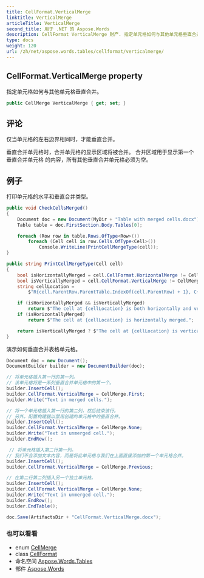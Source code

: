```yaml
---
title: CellFormat.VerticalMerge
linktitle: VerticalMerge
articleTitle: VerticalMerge
second_title: 用于 .NET 的 Aspose.Words
description: CellFormat VerticalMerge 财产. 指定单元格如何与其他单元格垂直合并 在 C#.
type: docs
weight: 120
url: /zh/net/aspose.words.tables/cellformat/verticalmerge/
---
```

## CellFormat.VerticalMerge property

指定单元格如何与其他单元格垂直合并。

```csharp
public CellMerge VerticalMerge { get; set; }
```

## 评论

仅当单元格的左右边界相同时，才能垂直合并。

垂直合并单元格时，合并单元格的显示区域将被合并。 合并区域用于显示第一个垂直合并单元格 的内容，所有其他垂直合并单元格必须为空。

## 例子

打印单元格的水平和垂直合并类型。

```csharp
public void CheckCellsMerged()
{
    Document doc = new Document(MyDir + "Table with merged cells.docx");
    Table table = doc.FirstSection.Body.Tables[0];

    foreach (Row row in table.Rows.OfType<Row>())
        foreach (Cell cell in row.Cells.OfType<Cell>())
            Console.WriteLine(PrintCellMergeType(cell));
}

public string PrintCellMergeType(Cell cell)
{
    bool isHorizontallyMerged = cell.CellFormat.HorizontalMerge != CellMerge.None;
    bool isVerticallyMerged = cell.CellFormat.VerticalMerge != CellMerge.None;
    string cellLocation =
        $"R{cell.ParentRow.ParentTable.IndexOf(cell.ParentRow) + 1}, C{cell.ParentRow.IndexOf(cell) + 1}";

    if (isHorizontallyMerged && isVerticallyMerged)
        return $"The cell at {cellLocation} is both horizontally and vertically merged";
    if (isHorizontallyMerged)
        return $"The cell at {cellLocation} is horizontally merged.";

    return isVerticallyMerged ? $"The cell at {cellLocation} is vertically merged" : $"The cell at {cellLocation} is not merged";
}
```

演示如何垂直合并表格单元格。

```csharp
Document doc = new Document();
DocumentBuilder builder = new DocumentBuilder(doc);

// 将单元格插入第一行的第一列。
// 该单元格将是一系列垂直合并单元格中的第一个。
builder.InsertCell();
builder.CellFormat.VerticalMerge = CellMerge.First;
builder.Write("Text in merged cells.");

// 将一个单元格插入第一行的第二列，然后结束该行。
// 另外，配置构建器以禁用创建的单元格中的垂直合并。
builder.InsertCell();
builder.CellFormat.VerticalMerge = CellMerge.None;
builder.Write("Text in unmerged cell.");
builder.EndRow();

 // 将单元格插入第二行第一列。
// 我们不会添加文本内容，而是将此单元格与我们在上面直接添加的第一个单元格合并。
builder.InsertCell();
builder.CellFormat.VerticalMerge = CellMerge.Previous;

// 在第二行第二列插入另一个独立单元格。
builder.InsertCell();
builder.CellFormat.VerticalMerge = CellMerge.None;
builder.Write("Text in unmerged cell.");
builder.EndRow();
builder.EndTable();

doc.Save(ArtifactsDir + "CellFormat.VerticalMerge.docx");
```

### 也可以看看

* enum [CellMerge](../../cellmerge/)
* class [CellFormat](../)
* 命名空间 [Aspose.Words.Tables](../../../aspose.words.tables/)
* 部件 [Aspose.Words](../../../)

